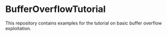 # BufferOverflowTutorial
This repository contains examples for the tutorial on basic buffer overflow exploitation. 
